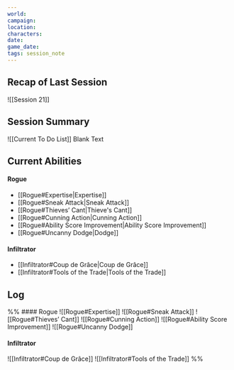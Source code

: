 ```yaml
---
world: 
campaign: 
location: 
characters: 
date: 
game_date: 
tags: session_note
---
```


## Recap of Last Session

![[Session 21]]

## Session Summary

![[Current To Do List]]
Blank Text

## Current Abilities 


#### Rogue 
- [[Rogue#Expertise|Expertise]]
- [[Rogue#Sneak Attack|Sneak Attack]]
- [[Rogue#Thieves’ Cant|Thieve's Cant]]
- [[Rogue#Cunning Action|Cunning Action]]
- [[Rogue#Ability Score Improvement|Ability Score Improvement]]
- [[Rogue#Uncanny Dodge|Dodge]]

#### Infiltrator 
- [[Infiltrator#Coup de Grâce|Coup de Grâce]]
- [[Infiltrator#Tools of the Trade|Tools of the Trade]]


## Log


%% #### Rogue 
![[Rogue#Expertise]]
![[Rogue#Sneak Attack]]
![[Rogue#Thieves’ Cant]]
![[Rogue#Cunning Action]]
![[Rogue#Ability Score Improvement]]
![[Rogue#Uncanny Dodge]]

#### Infiltrator 
![[Infiltrator#Coup de Grâce]]
![[Infiltrator#Tools of the Trade]] %%

